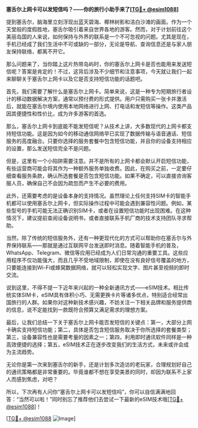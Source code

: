 **塞舌尔上网卡可以发短信吗？——你的旅行小助手来了[[TG💪+ @esim1088](https://t.me/s/esim1088)]**

提到塞舌尔，脑海里立刻浮现出蓝天碧海、椰林树影和洁白沙滩的画面。作为一个天堂般的度假胜地，塞舌尔吸引着来自世界各地的游客。然而，对于计划前往这个美丽岛国的人来说，如何保持与外界的联系是一个不可忽视的问题。尤其是现在，手机已经成了我们生活中不可或缺的一部分，无论是导航、查询信息还是与家人朋友保持联络，都离不开它。

那么问题来了，当你踏上这片热带岛屿时，你的塞舌尔上网卡是否也能用来发送短信呢？答案是肯定的！不过，这背后涉及不少细节和注意事项，今天就让我们一起来聊聊关于塞舌尔上网卡以及它是否支持短信功能的话题吧。

首先，我们需要了解什么是塞舌尔上网卡。简单来说，这是一种专为短期旅行者设计的移动数据解决方案，通常以预付费的形式提供。用户只需购买一张卡并激活后，就能在塞舌尔境内使用本地网络进行上网、打电话和发短信等操作。这类产品因其便捷性和性价比，成为许多游客的首选。

那么，塞舌尔上网卡到底能不能发短信呢？从技术上讲，大多数现代的上网卡都支持短信功能。这是因为如今的移动通信网络早已实现了数据传输与语音通话、短信服务的高度融合。只要你选择的服务套餐中包含短信功能，并且你的设备支持相应的设置，那么发送短信完全不是问题。

但是，这里有一个小陷阱需要注意。并不是所有的上网卡都会默认开启短信功能，有些运营商可能会将其作为一种额外服务单独收费。因此，在购买之前，一定要仔细查看服务条款，确认所选套餐是否包含短信功能。如果不确定，可以直接咨询客服人员，确保自己不会因为疏忽而产生不必要的费用。

此外，还需要考虑的是设备本身的支持情况。虽然理论上任何支持SIM卡的智能手机都可以使用塞舌尔上网卡，但实际操作过程中可能会遇到兼容性问题。例如，某些型号的手机可能无法正确识别SIM卡，或者在设置短信功能时出现困难。在这种情况下，建议提前查阅设备说明书，或者直接联系手机厂商的技术支持团队寻求帮助。

当然，除了传统的短信服务外，还有一种更现代化的方式可以帮助你在塞舌尔与外界保持联系——那就是通过互联网平台发送即时消息。随着智能手机的普及，WhatsApp、Telegram、微信等应用已经成为人们日常沟通的重要工具。这些应用程序不仅功能强大，而且几乎不受地域限制，即使在没有良好信号覆盖的地方，只要能连接到Wi-Fi或蜂窝数据网络，就可以轻松实现文字、图片甚至视频的即时交流。

说到这里，不得不提一下近年来兴起的一种全新通讯方式——eSIM技术。相比传统实体SIM卡，eSIM具有体积小巧、无需更换卡片等诸多优点，特别适合经常出国旅行的人群。如果你对这种新技术感兴趣，不妨关注一下相关品牌和服务提供商的信息，说不定能找到一款既符合预算又满足需求的理想方案。

最后，让我们总结一下关于塞舌尔上网卡能否发短信的关键点：第一，大部分上网卡确实支持短信功能；第二，具体是否包含短信服务取决于你所选择的套餐类型；第三，设备兼容性也是需要考量的因素之一；第四，利用即时通讯软件同样是一种高效便捷的选择；第五，eSIM技术正在逐步改变我们的生活方式，未来或许会成为主流趋势。

无论你是第一次来到塞舌尔的新手，还是计划多次造访的老玩家，合理规划好自己的通讯策略都是非常重要的。毕竟谁都不想在享受美景的同时，却因为联系不上家人而感到焦虑，对吧？

所以，下次再有人问你“塞舌尔上网卡可以发短信吗”，你可以自信满满地回答：“当然可以啦！”同时别忘了推荐他们去尝试一下最新的eSIM技术哦[[TG💪+ @esim1088](https://t.me/s/esim1088)]！

[[TG💪+ @esim1088](https://t.me/s/esim1088) ![Image](https://i.postimg.cc/4NQfJmqS/Snipaste-2025-05-13-00-14-12.png)]